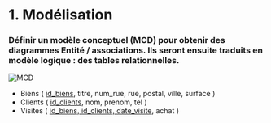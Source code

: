 # 1. Modélisation



### Définir un modèle conceptuel (MCD) pour obtenir des diagrammes Entité / associations. Ils seront ensuite traduits en modèle logique : des tables relationnelles.


![MCD](https://user-images.githubusercontent.com/86345325/145086738-95ef121a-f74f-477a-8bda-ae5297bd7dbf.png)


- Biens ( <ins>id_biens</ins>, titre, num_rue, rue, postal, ville, surface )
- Clients ( <ins>id_clients</ins>, nom, prenom, tel )
- Visites ( <ins>id_biens, id_clients, date_visite</ins>, achat )
